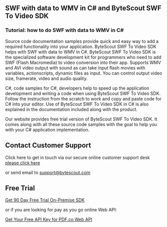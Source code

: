 ## SWF with data to WMV in C# and ByteScout SWF To Video SDK

### Tutorial: how to do SWF with data to WMV in C#

Source code documentation samples provide quick and easy way to add a required functionality into your application. ByteScout SWF To Video SDK helps with SWF with data to WMV in C#. ByteScout SWF To Video SDK is the specialized software development kit for programmers who need to add SWF (Flash Macromedia) to video conversion into their app. Supports WMV and AVI video output with sound as can take input flash movies with variables, actionscripts, dynamic files as input. You can control output video size, framerate, video and audio quality.

C#, code samples for C#, developers help to speed up the application development and writing a code when using ByteScout SWF To Video SDK. Follow the instruction from the scratch to work and copy and paste code for C# into your editor. Use of ByteScout SWF To Video SDK in C# is also explained in the documentation included along with the product.

Our website provides free trial version of ByteScout SWF To Video SDK. It comes along with all these source code samples with the goal to help you with your C# application implementation.

## Contact Customer Support

Click here to get in touch via our secure online customer support desk [please click here](https://bytescout.zendesk.com/hc/en-us/requests/new?subject=ByteScout%20SWF%20To%20Video%20SDK%20Question)

or send email to [support@bytescout.com](mailto:support@bytescout.com?subject=ByteScout%20SWF%20To%20Video%20SDK%20Question) 

## Free Trial

[Get 90 Day Free Trial On-Premise SDK](https://bytescout.com/download/web-installer?utm_source=github-readme)

or if you are looking for pay as you go online Web API:

[Get Your Free API Key for PDF.co Web API](https://pdf.co/documentation/api?utm_source=github-readme)